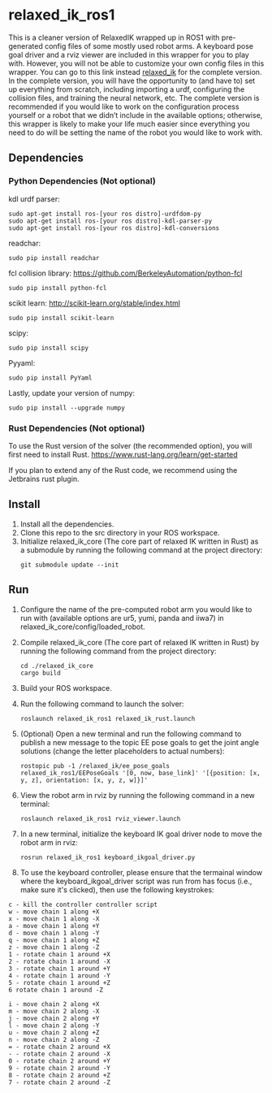 # relaxed_ik_ros1

This is a cleaner version of RelaxedIK wrapped up in ROS1 with pre-generated config files of some mostly used robot arms. A keyboard pose goal driver and a rviz viewer are included in this wrapper for you to play with. However, you will not be able to customize your own config files in this wrapper. You can go to this link instead [relaxed_ik](https://github.com/uwgraphics/relaxed_ik) for the complete version. In the complete version, you will have the opportunity to (and have to) set up everything from scratch, including importing a urdf, configuring the collision files, and training the neural network, etc. The complete version is recommended if you would like to work on the configuration process yourself or a robot that we didn’t include in the available options; otherwise, this wrapper is likely to make your life much easier since everything you need to do will be setting the name of the robot you would like to work with.

## Dependencies
### Python Dependencies (Not optional)
kdl urdf parser:
```
sudo apt-get install ros-[your ros distro]-urdfdom-py
sudo apt-get install ros-[your ros distro]-kdl-parser-py
sudo apt-get install ros-[your ros distro]-kdl-conversions 
```

readchar:
```
sudo pip install readchar
```

fcl collision library:
https://github.com/BerkeleyAutomation/python-fcl
```
sudo pip install python-fcl
```

scikit learn:
http://scikit-learn.org/stable/index.html
```
sudo pip install scikit-learn
```

scipy:
```
sudo pip install scipy
```

Pyyaml:
```
sudo pip install PyYaml
```

Lastly, update your version of numpy:
```
sudo pip install --upgrade numpy
```

### Rust Dependencies (Not optional)
To use the Rust version of the solver (the recommended option), you will first need to install Rust.
https://www.rust-lang.org/learn/get-started

If you plan to extend any of the Rust code, we recommend using the Jetbrains rust plugin.

## Install
1. Install all the dependencies.
2. Clone this repo to the src directory in your ROS workspace.
3. Initialize relaxed_ik_core (The core part of relaxed IK written in Rust) as a submodule by running the following command at the project directory: 
	```
	git submodule update --init
	```

## Run
1. Configure the name of the pre-computed robot arm you would like to run with (available options are ur5, yumi, panda and iiwa7) in relaxed_ik_core/config/loaded_robot.

2. Compile relaxed_ik_core (The core part of relaxed IK written in Rust) by running the following command from the project directory:
	```
    cd ./relaxed_ik_core
	cargo build
    ```

3. Build your ROS workspace.
2. Run the following command to launch the solver: 
    ```
    roslaunch relaxed_ik_ros1 relaxed_ik_rust.launch
    ```

3. (Optional) Open a new terminal and run the following command to publish a new message to the topic EE pose goals to get the joint angle solutions (change the letter placeholders to actual numbers):
    ```
    rostopic pub -1 /relaxed_ik/ee_pose_goals relaxed_ik_ros1/EEPoseGoals '[0, now, base_link]' '[{position: [x, y, z], orientation: [x, y, z, w]}]'
    ```

4. View the robot arm in rviz by running the following command in a new terminal:
    ```
    roslaunch relaxed_ik_ros1 rviz_viewer.launch
    ```

5. In a new terminal, initialize the keyboard IK goal driver node to move the robot arm in rviz:
    ```
    rosrun relaxed_ik_ros1 keyboard_ikgoal_driver.py
    ```

6. To use the keyboard controller, please ensure that the termainal window where the keyboard_ikgoal_driver script was run from has focus (i.e., make sure it's clicked), then use the following keystrokes: 
```
c - kill the controller controller script
w - move chain 1 along +X
x - move chain 1 along -X
a - move chain 1 along +Y
d - move chain 1 along -Y
q - move chain 1 along +Z
z - move chain 1 along -Z
1 - rotate chain 1 around +X
2 - rotate chain 1 around -X
3 - rotate chain 1 around +Y
4 - rotate chain 1 around -Y
5 - rotate chain 1 around +Z
6 rotate chain 1 around -Z

i - move chain 2 along +X
m - move chain 2 along -X
j - move chain 2 along +Y
l - move chain 2 along -Y
u - move chain 2 along +Z
n - move chain 2 along -Z
= - rotate chain 2 around +X
- - rotate chain 2 around -X
0 - rotate chain 2 around +Y
9 - rotate chain 2 around -Y
8 - rotate chain 2 around +Z
7 - rotate chain 2 around -Z
```

